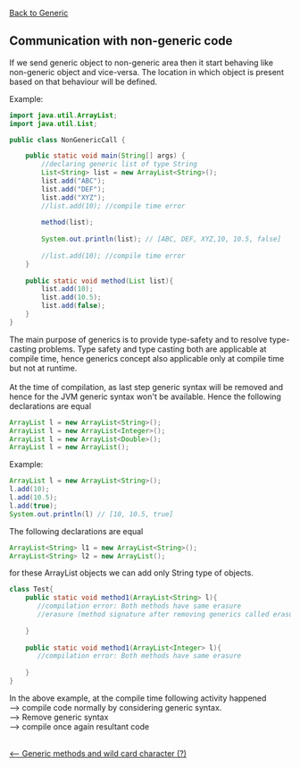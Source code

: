 [Back to Generic](../README.md)

## Communication with non-generic code

If we send generic object to non-generic area then it start behaving like non-generic object and vice-versa. The location in which object is present based on that behaviour will be defined.

Example:

```java
import java.util.ArrayList;
import java.util.List;

public class NonGenericCall {

    public static void main(String[] args) {
        //declaring generic list of type String
        List<String> list = new ArrayList<String>();
        list.add("ABC");
        list.add("DEF");
        list.add("XYZ");
        //list.add(10); //compile time error
        
        method(list);
        
        System.out.println(list); // [ABC, DEF, XYZ,10, 10.5, false]
        
        //list.add(10); //compile time error
    }
    
    public static void method(List list){
        list.add(10);
        list.add(10.5);
        list.add(false);
    }
}
```

The main purpose of generics is to provide type-safety and to resolve type-casting problems. Type safety and type casting both are applicable at compile time, hence generics concept also applicable only at compile time but not at runtime. <br><br>
At the time of compilation, as last step generic syntax will be removed and hence for the JVM generic syntax won't be available. Hence the following declarations are equal

```java
ArrayList l = new ArrayList<String>();
ArrayList l = new ArrayList<Integer>();
ArrayList l = new ArrayList<Double>();
ArrayList l = new ArrayList();
```

Example:

``` java
ArrayList l = new ArrayList<String>();
l.add(10);
l.add(10.5);
l.add(true);
System.out.println(l) // [10, 10.5, true]
```

The following declarations are equal

``` java
ArrayList<String> l1 = new ArrayList<String>();
ArrayList<String> l2 = new ArrayList();
```

for these ArrayList objects we can add only String type of objects.

```java
class Test{
	public static void method1(ArrayList<String> l){  
	   //compilation error: Both methods have same erasure 
       //erasure (method signature after removing generics called erasure)
		
	}
	
	public static void method1(ArrayList<Integer> l){ 
	   //compilation error: Both methods have same erasure 
		
	}
}
```

In the above example, at the compile time following activity happened <br>
--> compile code normally by considering generic syntax. <br>
--> Remove generic syntax <br>
--> compile once again resultant code <br>


<br>

<div style="float:left">
  <a href="../4_generic_and_wild_card/README.md" style=""><-- Generic methods and wild card character (?)</a>
</div>


<br>